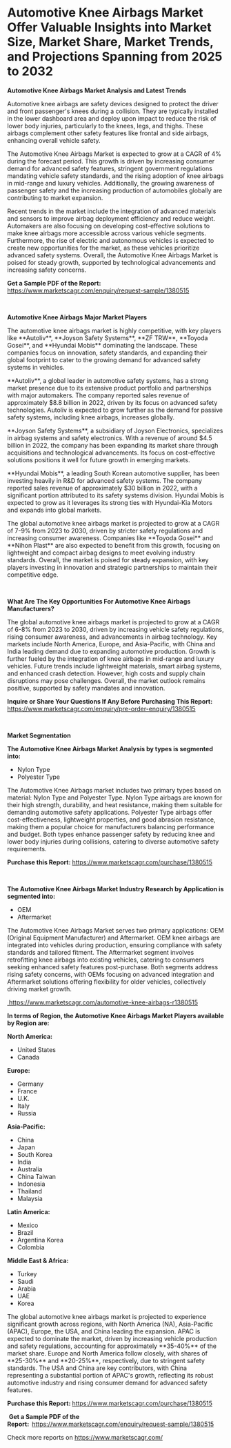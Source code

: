 <p><h1>Automotive Knee Airbags Market Offer Valuable Insights into Market Size, Market Share, Market Trends, and Projections Spanning from 2025 to 2032</h1></p><p><strong>Automotive Knee Airbags Market Analysis and Latest Trends</strong></p>
<p><p>Automotive knee airbags are safety devices designed to protect the driver and front passenger's knees during a collision. They are typically installed in the lower dashboard area and deploy upon impact to reduce the risk of lower body injuries, particularly to the knees, legs, and thighs. These airbags complement other safety features like frontal and side airbags, enhancing overall vehicle safety.</p><p>The Automotive Knee Airbags Market is expected to grow at a CAGR of 4% during the forecast period. This growth is driven by increasing consumer demand for advanced safety features, stringent government regulations mandating vehicle safety standards, and the rising adoption of knee airbags in mid-range and luxury vehicles. Additionally, the growing awareness of passenger safety and the increasing production of automobiles globally are contributing to market expansion.</p><p>Recent trends in the market include the integration of advanced materials and sensors to improve airbag deployment efficiency and reduce weight. Automakers are also focusing on developing cost-effective solutions to make knee airbags more accessible across various vehicle segments. Furthermore, the rise of electric and autonomous vehicles is expected to create new opportunities for the market, as these vehicles prioritize advanced safety systems. Overall, the Automotive Knee Airbags Market is poised for steady growth, supported by technological advancements and increasing safety concerns.</p></p>
<p><strong>Get a Sample PDF of the Report:&nbsp;</strong> <a href="https://www.marketscagr.com/enquiry/request-sample/1380515?utm_campaign=1895&utm_medium=2&utm_source=Github&utm_content=ia&utm_term=21012025&utm_id=automotive-knee-airbags">https://www.marketscagr.com/enquiry/request-sample/1380515</a></p>
<p>&nbsp;</p>
<p><strong>Automotive Knee Airbags Major Market Players</strong></p>
<p><p>The automotive knee airbags market is highly competitive, with key players like **Autoliv**, **Joyson Safety Systems**, **ZF TRW**, **Toyoda Gosei**, and **Hyundai Mobis** dominating the landscape. These companies focus on innovation, safety standards, and expanding their global footprint to cater to the growing demand for advanced safety systems in vehicles.</p><p>**Autoliv**, a global leader in automotive safety systems, has a strong market presence due to its extensive product portfolio and partnerships with major automakers. The company reported sales revenue of approximately $8.8 billion in 2022, driven by its focus on advanced safety technologies. Autoliv is expected to grow further as the demand for passive safety systems, including knee airbags, increases globally.</p><p>**Joyson Safety Systems**, a subsidiary of Joyson Electronics, specializes in airbag systems and safety electronics. With a revenue of around $4.5 billion in 2022, the company has been expanding its market share through acquisitions and technological advancements. Its focus on cost-effective solutions positions it well for future growth in emerging markets.</p><p>**Hyundai Mobis**, a leading South Korean automotive supplier, has been investing heavily in R&D for advanced safety systems. The company reported sales revenue of approximately $30 billion in 2022, with a significant portion attributed to its safety systems division. Hyundai Mobis is expected to grow as it leverages its strong ties with Hyundai-Kia Motors and expands into global markets.</p><p>The global automotive knee airbags market is projected to grow at a CAGR of 7-9% from 2023 to 2030, driven by stricter safety regulations and increasing consumer awareness. Companies like **Toyoda Gosei** and **Nihon Plast** are also expected to benefit from this growth, focusing on lightweight and compact airbag designs to meet evolving industry standards. Overall, the market is poised for steady expansion, with key players investing in innovation and strategic partnerships to maintain their competitive edge.</p></p>
<p>&nbsp;</p>
<p><strong>What Are The Key Opportunities For Automotive Knee Airbags Manufacturers?</strong></p>
<p><p>The global automotive knee airbags market is projected to grow at a CAGR of 6-8% from 2023 to 2030, driven by increasing vehicle safety regulations, rising consumer awareness, and advancements in airbag technology. Key markets include North America, Europe, and Asia-Pacific, with China and India leading demand due to expanding automotive production. Growth is further fueled by the integration of knee airbags in mid-range and luxury vehicles. Future trends include lightweight materials, smart airbag systems, and enhanced crash detection. However, high costs and supply chain disruptions may pose challenges. Overall, the market outlook remains positive, supported by safety mandates and innovation.</p></p>
<p><strong>Inquire or Share Your Questions If Any Before Purchasing This Report:</strong> <a href="https://www.marketscagr.com/enquiry/pre-order-enquiry/1380515?utm_campaign=1895&utm_medium=2&utm_source=Github&utm_content=ia&utm_term=21012025&utm_id=automotive-knee-airbags">https://www.marketscagr.com/enquiry/pre-order-enquiry/1380515</a></p>
<p>&nbsp;</p>
<p><strong>Market Segmentation</strong></p>
<p><strong>The Automotive Knee Airbags Market Analysis by types is segmented into:</strong></p>
<p><ul><li>Nylon Type</li><li>Polyester Type</li></ul></p>
<p><p>The Automotive Knee Airbags market includes two primary types based on material: Nylon Type and Polyester Type. Nylon Type airbags are known for their high strength, durability, and heat resistance, making them suitable for demanding automotive safety applications. Polyester Type airbags offer cost-effectiveness, lightweight properties, and good abrasion resistance, making them a popular choice for manufacturers balancing performance and budget. Both types enhance passenger safety by reducing knee and lower body injuries during collisions, catering to diverse automotive safety requirements.</p></p>
<p><strong>Purchase this Report:&nbsp;</strong><a href="https://www.marketscagr.com/purchase/1380515?utm_campaign=1895&utm_medium=2&utm_source=Github&utm_content=ia&utm_term=21012025&utm_id=automotive-knee-airbags">https://www.marketscagr.com/purchase/1380515</a></p>
<p>&nbsp;</p>
<p><strong>The Automotive Knee Airbags Market Industry Research by Application is segmented into:</strong></p>
<p><ul><li>OEM</li><li>Aftermarket</li></ul></p>
<p><p>The Automotive Knee Airbags Market serves two primary applications: OEM (Original Equipment Manufacturer) and Aftermarket. OEM knee airbags are integrated into vehicles during production, ensuring compliance with safety standards and tailored fitment. The Aftermarket segment involves retrofitting knee airbags into existing vehicles, catering to consumers seeking enhanced safety features post-purchase. Both segments address rising safety concerns, with OEMs focusing on advanced integration and Aftermarket solutions offering flexibility for older vehicles, collectively driving market growth.</p></p>
<p><a href="https://www.marketscagr.com/automotive-knee-airbags-r1380515?utm_campaign=1895&utm_medium=2&utm_source=Github&utm_content=ia&utm_term=21012025&utm_id=automotive-knee-airbags">&nbsp;https://www.marketscagr.com/automotive-knee-airbags-r1380515</a></p>
<p><strong>In terms of Region, the Automotive Knee Airbags Market Players available by Region are:</strong></p>
<p>
    <p> <strong> North America: </strong>
        <ul>
            <li>United States</li>
            <li>Canada</li>
        </ul>
        </p> 
    <p> <strong> Europe: </strong>
        <ul>
            <li>Germany</li>
            <li>France</li>
            <li>U.K.</li>
            <li>Italy</li>
            <li>Russia</li>
        </ul>
        </p> 
    <p> <strong> Asia-Pacific: </strong>
        <ul>
            <li>China</li>
            <li>Japan</li>
            <li>South Korea</li>
            <li>India</li>
            <li>Australia</li>
            <li>China Taiwan</li>
            <li>Indonesia</li>
            <li>Thailand</li>
            <li>Malaysia</li>
        </ul>
        </p> 
    <p> <strong> Latin America: </strong>
        <ul>
            <li>Mexico</li>
            <li>Brazil</li>
            <li>Argentina Korea</li>
            <li>Colombia</li>
        </ul>
        </p> 
    <p> <strong> Middle East & Africa: </strong>
        <ul>
            <li>Turkey</li>
            <li>Saudi</li>
            <li>Arabia</li>
            <li>UAE</li>
            <li>Korea</li>
        </ul>
    </p>
    </p>
<p><p>The global automotive knee airbags market is projected to experience significant growth across regions, with North America (NA), Asia-Pacific (APAC), Europe, the USA, and China leading the expansion. APAC is expected to dominate the market, driven by increasing vehicle production and safety regulations, accounting for approximately **35-40%** of the market share. Europe and North America follow closely, with shares of **25-30%** and **20-25%**, respectively, due to stringent safety standards. The USA and China are key contributors, with China representing a substantial portion of APAC's growth, reflecting its robust automotive industry and rising consumer demand for advanced safety features.</p></p>
<p><strong>Purchase this Report: </strong><a href="https://www.marketscagr.com/purchase/1380515?utm_campaign=1895&utm_medium=2&utm_source=Github&utm_content=ia&utm_term=21012025&utm_id=automotive-knee-airbags">https://www.marketscagr.com/purchase/1380515</a></p>
<p>&nbsp;<strong>Get a Sample PDF of the Report:&nbsp;&nbsp;</strong><a href="https://www.marketscagr.com/enquiry/request-sample/1380515?utm_campaign=1895&utm_medium=2&utm_source=Github&utm_content=ia&utm_term=21012025&utm_id=automotive-knee-airbags">https://www.marketscagr.com/enquiry/request-sample/1380515</a></p>
<p><strong></strong></p>
<p>Check more reports on <a href="https://www.marketscagr.com/?utm_campaign=1895&utm_medium=2&utm_source=Github&utm_content=ia&utm_term=21012025&utm_id=automotive-knee-airbags">https://www.marketscagr.com/</a></p>